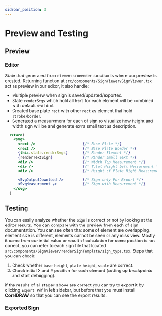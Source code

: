 ```yaml
---
sidebar_position: 3
---
```


# Preview and Testing

## Preview

### Editor

State that generated from `elementsToRender` function is where our preview is created. Returning function at `src/components/SignViewer/SignViewer.tsx` act as preview in our editor, it also handle:
- Multiple preview when sign is saved/updated/exported.
- State `renderSvgs` which hold all `html` for each element will be combined with default `SVG` html.
- Created base plate `rect` with other `rect` as element that hold `stroke/border`.
- Generated a measurement for each of sign to visualize how height and width sign will be and generate extra small text as description.

```jsx title="src/components/SignViewer/SignViewer.tsx"
  return(
    <svg>
      <rect />                      {/* Base Plate */}
      <rect />                      {/* Base Plate Border */}
      {this.state.renderSvgs}       {/* Render Element */}
      {renderTextSign}              {/* Render Small Text */}
      <div />                       {/* Width Top Measurement */}
      <div />                       {/* Total Height Left Measurement */}
      <div />                       {/* Height of Plate Right Measurement */}

      <SvgOutputDownload />         {/* Sign only For Export */}
      <SvgMeasurement />            {/* Sign with Measurement */}
    </svg>
  )
```

## Testing

You can easily analyze whether the `Sign` is correct or not by looking at the editor results. You can compare with the preview from each of sign documentation. You can see often that some of element are overlapping, element size is different, elements cannot be seen or any miss view. Mostly it came from our initial value or result of calculation for some position is not correct, you can refer to each sign file that located `src/components/SignViewer/renderSignTemplate/sign_type.tsx`. Steps that you can check:
1. Check whether `base height`, `plate height`, `scale` are correct.
2. Check initial X and Y position for each element (setting up breakpoints and start debugging).

if the results of all stages above are correct you can try to export it by clicking `Export Pdf` in left sidebar, but before that you must install **CorelDRAW** so that you can see the export results.

### Exported Sign
